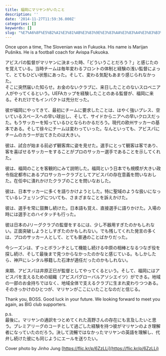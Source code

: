 ```yaml
---
title: 福岡にマリヤンがいたこと
description: ''
date: '2014-11-27T11:59:36.000Z'
categories: []
keywords: []
slug: "%E7%A6%8F%E5%B2%A1%E3%81%AB%E3%83%9E%E3%83%AA%E3%83%A4%E3%83%B3%E3%81%8C%E3%81%84%E3%81%9F%E3%81%93%E3%81%A8"
---
```

Once upon a time, The Slovenian was in Fukuoka. His name is Marijan Pušniks. He is a football coach for Avispa Fukuoka.

アビスパの監督がマリヤンに決まった時、「どういうことだろう？」と感じたのを覚えている。当時チームは毎年変わるフロントの体制と経験の浅い監督によって、とてもひどい状態にあった。そして、変わる気配もあまり感じられなかった。  
そこに突然届いた知らせ。お金のないクラブに、来日したことのないスロベニア人がやってくるという。UEFAカップを経験したことのある監督が、福岡に来る。それだけでもインパクトは充分だった。

彼が福岡にやってきて、最初にチームに要求したことは、はやく強いプレス、空いているスペースへの早い球出し、そして、サイドからニアへの早いクロスだった。もうサッカーを知っているひとならわかるだろう。現代の欧州サッカーの基本である。そして徐々にチームは変わっていった。なんといっても、アビスパにチームのカラーが出てきたのは大きい。

彼は、試合が始まる前必ず観客席に姿を見せた。選手にとって観客は客であり、客を喜ばせるサッカーをすることがプロのサッカー選手であることを示してくれた。

彼は、福岡のことを客観的にみて説明した。福岡という日本でも規模が大きい政令指定都市にあるプロサッカークラブとしてアビスパの存在意義を問いなおした。在任中に潰れかけたクラブのことを問いなおした。

彼は、日本サッカーに多くを語りかけようとした。特に聖域のような扱いになっているレフェリングについても、さまざまなことを訴えかけた。

彼は、選手を常に鼓舞し続けた。日本語も覚え、直接選手に語りかけた。入場の時には選手とのハイタッチも行った。

彼は日本のJリーグクラブの監督をするには、少し不器用すぎたのかもしれない。正面突破しようとしすぎたのかもしれない。でも残してくれた発言の多くは、プロのサッカー人として、とても普通のことばかりだった。

今シーズンは、ずっとボランチとして機能し続ける中原の相棒となるつなぎ役を探し続け、そして最後まで見つからなかったのかなと感じている。もしかしたら、神戸にレンタル移籍した石津が適任だったのかもしれない。

来期、アビスパは井原正巳が監督としてやってくるという。そして、福岡にはアビスパを支えるための組織（アビスパグローバルアソシエイツ）ができる。地域の一部のお金持ちではなく、地域全体で支えるクラブに生まれ変わりつつある。そのきっかけのひとつが、マリヤンがここにいたことなのだと信じる。

Thank you, BOSS. Good luck in your future. We looking forward to meet you again, as BIG club supporters.

p.s.  
最後に。マリヤンの通訳をつとめてくれた高野さんの存在にも言及したいと思う。プレミアリーグのコーチとして過ごした経験を持つ彼がマリヤンのよき理解者になっていたのだろう。決して流暢ではなかったマリヤンの英語を理解し、代弁し続けた彼にも同じようにエールを送りたい。

Cover photo by Jinho Jung [https://flic.kr/p/6ZzLLi](https://flic.kr/p/6ZzLLi)